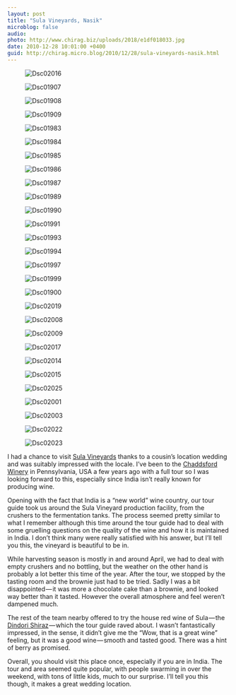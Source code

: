 ```yaml
---
layout: post
title: "Sula Vineyards, Nasik"
microblog: false
audio: 
photo: http://www.chirag.biz/uploads/2018/e1df018033.jpg
date: 2010-12-28 10:01:00 +0400
guid: http://chirag.micro.blog/2010/12/28/sula-vineyards-nasik.html
---
```

<figure><img alt="Dsc02016" src="http://www.chirag.biz/uploads/2018/7f5dc5730d.jpg"></figure><figure><img alt="Dsc01907" src="http://www.chirag.biz/uploads/2018/74a165cbf1.jpg"></figure><figure><img alt="Dsc01908" src="http://www.chirag.biz/uploads/2018/b9fbb1863c.jpg"></figure><figure><img alt="Dsc01909" src="http://www.chirag.biz/uploads/2018/4b9beaf796.jpg"></figure><figure><img alt="Dsc01983" src="http://www.chirag.biz/uploads/2018/cb532a5641.jpg"></figure><figure><img alt="Dsc01984" src="http://www.chirag.biz/uploads/2018/1b55885edb.jpg"></figure><figure><img alt="Dsc01985" src="http://www.chirag.biz/uploads/2018/0481f4df22.jpg"></figure><figure><img alt="Dsc01986" src="http://www.chirag.biz/uploads/2018/4512b7645a.jpg"></figure><figure><img alt="Dsc01987" src="http://www.chirag.biz/uploads/2018/3a717618ec.jpg"></figure><figure><img alt="Dsc01989" src="http://www.chirag.biz/uploads/2018/5df7bd8ca1.jpg"></figure><figure><img alt="Dsc01990" src="http://www.chirag.biz/uploads/2018/fa4dab1f67.jpg"></figure><figure><img alt="Dsc01991" src="http://www.chirag.biz/uploads/2018/6c6f2be8ee.jpg"></figure><figure><img alt="Dsc01993" src="http://www.chirag.biz/uploads/2018/7b66abdee6.jpg"></figure><figure><img alt="Dsc01994" src="http://www.chirag.biz/uploads/2018/da6739bb11.jpg"></figure><figure><img alt="Dsc01997" src="http://www.chirag.biz/uploads/2018/12c7d95f7d.jpg"></figure><figure><img alt="Dsc01999" src="http://www.chirag.biz/uploads/2018/d036b211bb.jpg"></figure><figure><img alt="Dsc01900" src="http://www.chirag.biz/uploads/2018/2eaf42fd93.jpg"></figure><figure><img alt="Dsc02019" src="http://www.chirag.biz/uploads/2018/5a60a6a5bd.jpg"></figure><figure><img alt="Dsc02008" src="http://www.chirag.biz/uploads/2018/96602c4dc3.jpg"></figure><figure><img alt="Dsc02009" src="http://www.chirag.biz/uploads/2018/8020a6f15e.jpg"></figure><figure><img alt="Dsc02017" src="http://www.chirag.biz/uploads/2018/0394027010.jpg"></figure><figure><img alt="Dsc02014" src="http://www.chirag.biz/uploads/2018/47968cf1f8.jpg"></figure><figure><img alt="Dsc02015" src="http://www.chirag.biz/uploads/2018/582dc80965.jpg"></figure><figure><img alt="Dsc02025" src="http://www.chirag.biz/uploads/2018/e615e6fddb.jpg"></figure><figure><img alt="Dsc02001" src="http://www.chirag.biz/uploads/2018/2aa41d1b60.jpg"></figure><figure><img alt="Dsc02003" src="http://www.chirag.biz/uploads/2018/27490e663d.jpg"></figure><figure><img alt="Dsc02022" src="http://www.chirag.biz/uploads/2018/596aa3a644.jpg"></figure><figure><img alt="Dsc02023" src="http://www.chirag.biz/uploads/2018/e1df018033.jpg"></figure><p>I had a chance to visit <a href="http://www.sulawines.com/" target="_blank">Sula Vineyards</a> thanks to a cousin’s location wedding and was suitably impressed with the locale. I’ve been to the <a href="http://www.facebook.com/album.php?aid=2023221&amp;id=10506803&amp;l=898d4cd7d9" target="_blank">Chaddsford Winery</a> in Pennsylvania, USA a few years ago with a full tour so I was looking forward to this, especially since India isn’t really known for producing wine.</p>
<p>Opening with the fact that India is a “new world” wine country, our tour guide took us around the Sula Vineyard production facility, from the crushers to the fermentation tanks. The process seemed pretty similar to what I remember although this time around the tour guide had to deal with some gruelling questions on the quality of the wine and how it is maintained in India. I don’t think many were really satisfied with his answer, but I’ll tell you this, the vineyard is beautiful to be in.</p>
<p>While harvesting season is mostly in and around April, we had to deal with empty crushers and no bottling, but the weather on the other hand is probably a lot better this time of the year. After the tour, we stopped by the tasting room and the brownie just had to be tried. Sadly I was a bit disappointed — it was more a chocolate cake than a brownie, and looked way better than it tasted. However the overall atmosphere and feel weren’t dampened much.</p>
<p>The rest of the team nearby offered to try the house red wine of Sula — the <a href="http://sulawines.com/wines/sula-reds/dindori-reserve-shiraz/" target="_blank">Dindori Shiraz</a> — which the tour guide raved about. I wasn’t fantastically impressed, in the sense, it didn’t give me the “Wow, that is a great wine” feeling, but it was a good wine — smooth and tasted good. There was a hint of berry as promised.</p>
<p>Overall, you should visit this place once, especially if you are in India. The tour and area seemed quite popular, with people swarming in over the weekend, with tons of little kids, much to our surprise. I’ll tell you this though, it makes a great wedding location.</p>

